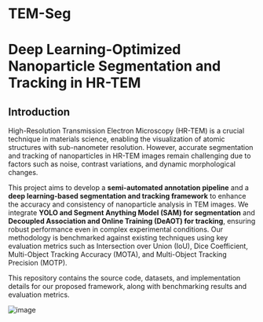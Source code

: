 # TEM-Seg

# Deep Learning-Optimized Nanoparticle Segmentation and Tracking in HR-TEM
## Introduction
High-Resolution Transmission Electron Microscopy (HR-TEM) is a crucial technique in materials science, enabling the visualization of atomic structures with sub-nanometer resolution. However, accurate segmentation and tracking of nanoparticles in HR-TEM images remain challenging due to factors such as noise, contrast variations, and dynamic morphological changes.

This project aims to develop a **semi-automated annotation pipeline** and a **deep learning-based segmentation and tracking framework** to enhance the accuracy and consistency of nanoparticle analysis in TEM images. We integrate **YOLO and Segment Anything Model (SAM) for segmentation** and **Decoupled Association and Online Training (DeAOT) for tracking**, ensuring robust performance even in complex experimental conditions. Our methodology is benchmarked against existing techniques using key evaluation metrics such as Intersection over Union (IoU), Dice Coefficient, Multi-Object Tracking Accuracy (MOTA), and Multi-Object Tracking Precision (MOTP).

This repository contains the source code, datasets, and implementation details for our proposed framework, along with benchmarking results and evaluation metrics.

![image](https://github.com/user-attachments/assets/c7e5de20-d5bf-4c0d-8063-eac65ecd5454)
